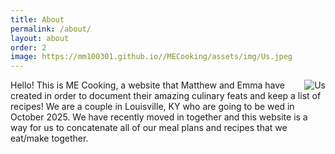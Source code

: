 ```yaml
---
title: About
permalink: /about/
layout: about
order: 2
image: https://mm100301.github.io//MECooking/assets/img/Us.jpeg
---
```

<html>
    <body>
        <img src="{{ page.image }}" alt="Us" align="right">
        <div class="aboutUs">
        Hello! This is ME Cooking, a website that Matthew and Emma have created in order to document their amazing culinary feats and keep a list of recipes!
        We are a couple in Louisville, KY who are going to be wed in October 2025. We have recently moved in together and this website is a way for us to concatenate all of our meal plans and recipes that we eat/make together.
        </div>
    </body>
</html>
